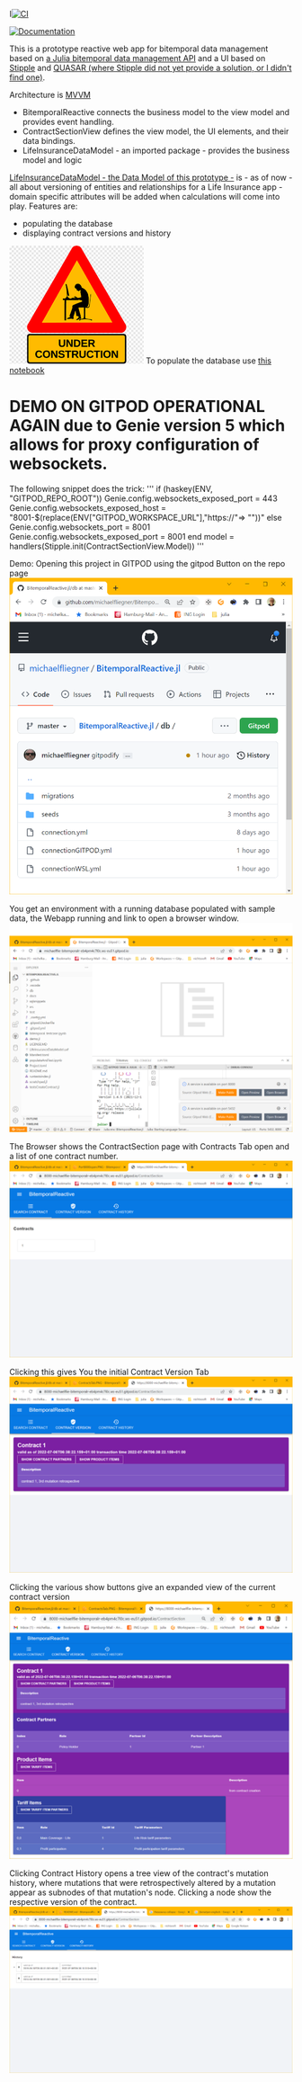 I[![CI](https://github.com/actuarial-sciences-for-africa-asa/BitemporalReactive.jl/actions/workflows/CI.yml/badge.svg)](https://github.com/actuarial-sciences-for-africa-asa/BitemporalReactive.jl/actions/workflows/CI.yml)

[![Documentation](https://github.com/actuarial-sciences-for-africa-asa/BitemporalReactive.jl/actions/workflows/GenDocs.yml/badge.svg)](https://github.com/actuarial-sciences-for-africa-asa/BitemporalReactive.jl/actions/workflows/GenDocs.yml)

This is a prototype reactive web app for bitemporal data management based on [a Julia bitemporal data management API](https://github.com/actuarial-sciences-for-africa-asa/BitemporalPostgres.jl) and a UI based on [Stipple](https://github.com/GenieFramework/StippleUI.jl) and [QUASAR (where Stipple did not yet provide a solution, or I didn't find one)](https://quasar.dev/). 

Architecture is [MVVM](https://012.vuejs.org/guide/)

* BitemporalReactive connects the business model to the view model and provides event handling. 
* ContractSectionView defines the view model, the UI elements, and their data bindings.
* LifeInsuranceDataModel - an imported package - provides the business model and logic

[LifeInsuranceDataModel - the Data Model of this prototype -](https://github.com/actuarial-sciences-for-africa-asa/LifeInsuranceDataModel.jl/blob/main/src/LifeInsuranceDataModel.jl) is - as of now - all about versioning of entities and relationships for a Life Insurance app - domain specific attributes will be added when calculations will come into play.
Features are: 
- populating the database 
- displaying contract versions and history

![work in progress](docs/src/assets/wip.png) To populate the database use [this notebook](populateAndTest.ipynb)


# DEMO ON GITPOD OPERATIONAL AGAIN due to Genie version 5 which allows for proxy configuration of websockets.
The following snippet does the trick:
'''
    if (haskey(ENV, "GITPOD_REPO_ROOT"))
        Genie.config.websockets_exposed_port = 443
        Genie.config.websockets_exposed_host = "8001-$(replace(ENV["GITPOD_WORKSPACE_URL"],"https://"=> ""))"
    else
        Genie.config.websockets_port = 8001
        Genie.config.websockets_exposed_port = 8001
    end
    model = handlers(Stipple.init(ContractSectionView.Model))
'''

Demo: Opening this project in GITPOD using the gitpod Button on the repo page ![gitpod Button on the repo page](docs/src/assets/GitpodButton.PNG)

You get an environment with a running database populated with sample data, the Webapp running and link to open a browser window.
![Port8000Open](docs/src/assets/Port8000open.PNG)

The Browser shows the ContractSection page with Contracts Tab open and a list of one contract number.
![ContractsTab](docs/src/assets/ContractsTab.PNG)

Clicking this gives You the initial Contract Version Tab
![ContractSectionInitial](docs/src/assets/ContractSectionInitial.PNG)

Clicking the various show buttons give an expanded view of the current contract version
![ContractSectionExpanded](docs/src/assets/ContractSectionExpanded.PNG)

Clicking Contract History opens a tree view of the contract's mutation history, where mutations that were retrospectively altered by a mutation appear as subnodes of that mutation's node. Clicking a node show the respective version of the contract.
![MutationHistory](docs/src/assets/MutationHistory.PNG)


